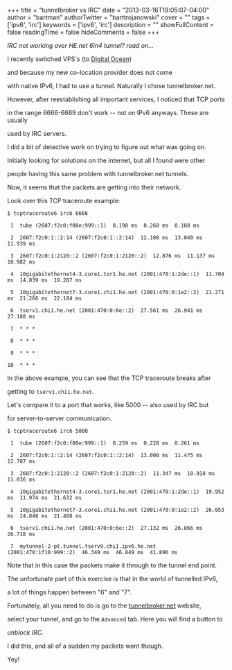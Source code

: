 +++
title = "tunnelbroker vs IRC"
date = "2013-03-16T19:05:07-04:00"
author = "bartman"
authorTwitter = "barttrojanowski"
cover = ""
tags = ['ipv6', 'irc']
keywords = ['ipv6', 'irc']
description = ""
showFullContent = false
readingTime = false
hideComments = false
+++

*IRC not working over HE.net 6in4 tunnel? read on...*



I recently switched VPS's (to [Digital Ocean](https://www.digitalocean.com/))

and because my new co-location provider does not come

with native IPv6, I had to use a tunnel.  Naturally I chose tunnelbroker.net.

However, after reestablishing all important services, I noticed that TCP ports

in the range 6666-6669 don't work -- not on IPv6 anyways.  These are usually

used by IRC servers.



I did a bit of detective work on trying to figure out what was going on.

Initially looking for solutions on the internet, but all I found were other

people having this same problem with tunnelbroker.net tunnels.



<!--more-->



Now, it seems that the packets are getting into their network.



Look over this TCP traceroute example:



    $ tcptraceroute6 irc6 6666

     1  tube (2607:f2c0:f00e:999::1)  0.198 ms  0.260 ms  0.188 ms

     2  2607:f2c0:1::2:14 (2607:f2c0:1::2:14)  12.108 ms  13.040 ms  11.939 ms

     3  2607:f2c0:1:2120::2 (2607:f2c0:1:2120::2)  12.876 ms  11.137 ms  10.982 ms

     4  10gigabitethernet4-3.core1.tor1.he.net (2001:470:1:2de::1)  11.704 ms  14.839 ms  19.287 ms

     5  10gigabitethernet7-3.core1.chi1.he.net (2001:470:0:1e2::2)  21.271 ms  21.266 ms  22.184 ms

     6  tserv1.chi1.he.net (2001:470:0:6e::2)  27.561 ms  26.941 ms  27.180 ms

     7  * * *

     8  * * *

     9  * * *

    10  * * *



In the above example, you can see that the TCP traceroute breaks after

getting to `tserv1.chi1.he.net`.



Let's compare it to a port that works, like 5000 -- also used by IRC but

for server-to-server communication.



    $ tcptraceroute6 irc6 5000

     1  tube (2607:f2c0:f00e:999::1)  0.259 ms  0.228 ms  0.261 ms

     2  2607:f2c0:1::2:14 (2607:f2c0:1::2:14)  13.000 ms  11.475 ms  12.787 ms

     3  2607:f2c0:1:2120::2 (2607:f2c0:1:2120::2)  11.347 ms  10.918 ms  11.036 ms

     4  10gigabitethernet4-3.core1.tor1.he.net (2001:470:1:2de::1)  19.952 ms  11.974 ms  21.632 ms

     5  10gigabitethernet7-3.core1.chi1.he.net (2001:470:0:1e2::2)  26.053 ms  24.848 ms  21.408 ms

     6  tserv1.chi1.he.net (2001:470:0:6e::2)  27.132 ms  26.866 ms  26.718 ms

     7  mytunnel-2-pt.tunnel.tserv9.chi1.ipv6.he.net (2001:470:1f10:999::2)  46.349 ms  46.849 ms  41.896 ms



Note that in this case the packets make it through to the tunnel end point.



The unfortunate part of this exercise is that in the world of tunnelled IPv6,

a lot of things happen between "6" and "7".



Fortunately, all you need to do is go to the [tunnelbroker.net](http://www.tunnelbroker.net/) website,

select your tunnel, and go to the `Advanced` tab.  Here you will find a button to

*unblock IRC*.



I did this, and all of a sudden my packets went though.



Yey!
